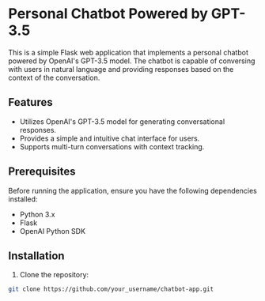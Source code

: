 # Personal Chatbot Powered by GPT-3.5

This is a simple Flask web application that implements a personal chatbot powered by OpenAI's GPT-3.5 model. The chatbot is capable of conversing with users in natural language and providing responses based on the context of the conversation.

## Features

- Utilizes OpenAI's GPT-3.5 model for generating conversational responses.
- Provides a simple and intuitive chat interface for users.
- Supports multi-turn conversations with context tracking.

## Prerequisites

Before running the application, ensure you have the following dependencies installed:

- Python 3.x
- Flask
- OpenAI Python SDK

## Installation

1. Clone the repository:

```bash
git clone https://github.com/your_username/chatbot-app.git

